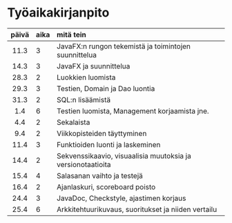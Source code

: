 # Työaikakirjanpito
| päivä | aika | mitä tein |
| :----:|:-----| :-----|
|11.3|3|JavaFX:n rungon tekemistä ja toimintojen suunnittelua|
|14.3|3|JavaFX ja suunnittelua|
|28.3|2|Luokkien luomista|
|29.3|3|Testien, Domain ja Dao luontia|
|31.3|2|SQL:n lisäämistä|
|1.4|6|Testien luomista, Management korjaamista jne.|
|4.4|2|Sekalaista|
|9.4|2|Viikkopisteiden täyttyminen|
|11.4|3|Funktioiden luonti ja laskeminen|
|14.4|2|Sekvenssikaavio, visuaalisia muutoksia ja versionotaatioita|
|15.4|4|Salasanan vaihto ja testejä|
|16.4|2|Ajanlaskuri, scoreboard poisto|
|24.4|3|JavaDoc, Checkstyle, ajastimen korjaus|
|25.4|6|Arkkitehtuurikuvaus, suoritukset ja niiden vertailu|
